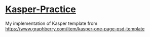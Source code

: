 # [Kasper-Practice](https://muhammad95959.github.io/Kasper-Practice/)
My implementation of Kasper template from https://www.graphberry.com/item/kasper-one-page-psd-template
